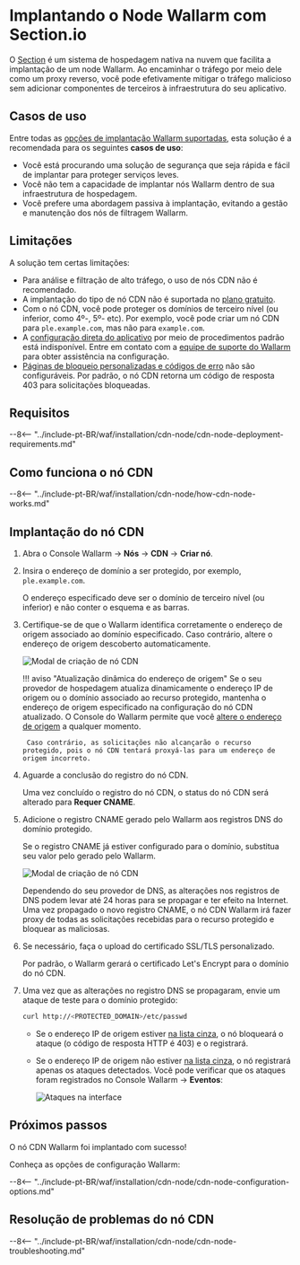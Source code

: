 [cdn-node-operation-scheme]:        ../images/waf-installation/quickstart/cdn-node-scheme.png
[data-to-wallarm-cloud-docs]:       ../user-guides/rules/sensitive-data-rule.md
[operation-modes-docs]:             ../admin-en/configure-wallarm-mode.md
[operation-mode-rule-docs]:         ../user-guides/rules/wallarm-mode-rule.md
[wallarm-cloud-docs]:               ../about-wallarm/overview.md#cloud
[cdn-node-creation-modal]:          ../images/waf-installation/quickstart/cdn-node-creation-modal.png
[cname-required-modal]:             ../images/waf-installation/quickstart/cname-required-modal.png
[attacks-in-ui]:                    ../images/admin-guides/test-attacks-quickstart.png
[user-roles-docs]:                  ../user-guides/settings/users.md
[update-origin-ip-docs]:            ../user-guides/nodes/cdn-node.md#updating-the-origin-address-of-the-protected-resource
[rules-docs]:                       ../user-guides/rules/rules.md
[ip-lists-docs]:                    ../user-guides/ip-lists/overview.md
[integration-docs]:                 ../user-guides/settings/integrations/integrations-intro.md
[trigger-docs]:                     ../user-guides/triggers/triggers.md
[application-docs]:                 ../user-guides/settings/applications.md
[nodes-ui-docs]:                    ../user-guides/nodes/cdn-node.md
[events-docs]:                      ../user-guides/events/check-attack.md
[graylist-populating-docs]:         ../user-guides/ip-lists/graylist.md#managing-graylist
[graylist-docs]:                    ../user-guides/ip-lists/graylist.md
[link-app-conf]:                    ../user-guides/settings/applications.md
[varnish-cache]:                    #why-is-there-a-delay-in-the-update-of-the-content-protected-by-the-cdn-node
[using-varnish-cache]:              ../user-guides/nodes/cdn-node.md#using-varnish-cache

# Implantando o Node Wallarm com Section.io

O [Section](https://www.section.io/) é um sistema de hospedagem nativa na nuvem que facilita a implantação de um node Wallarm. Ao encaminhar o tráfego por meio dele como um proxy reverso, você pode efetivamente mitigar o tráfego malicioso sem adicionar componentes de terceiros à infraestrutura do seu aplicativo.

## Casos de uso

Entre todas as [opções de implantação Wallarm suportadas](supported-deployment-options.md), esta solução é a recomendada para os seguintes **casos de uso**:

* Você está procurando uma solução de segurança que seja rápida e fácil de implantar para proteger serviços leves.
* Você não tem a capacidade de implantar nós Wallarm dentro de sua infraestrutura de hospedagem.
* Você prefere uma abordagem passiva à implantação, evitando a gestão e manutenção dos nós de filtragem Wallarm.

## Limitações

A solução tem certas limitações:

* Para análise e filtração de alto tráfego, o uso de nós CDN não é recomendado.
* A implantação do tipo de nó CDN não é suportada no [plano gratuito](../about-wallarm/subscription-plans.md#free-tier-subscription-plan-us-cloud).
* Com o nó CDN, você pode proteger os domínios de terceiro nível (ou inferior, como 4º-, 5º- etc). Por exemplo, você pode criar um nó CDN para `ple.example.com`, mas não para `example.com`.
* A [configuração direta do aplicativo](../user-guides/settings/applications.md) por meio de procedimentos padrão está indisponível. Entre em contato com a [equipe de suporte do Wallarm](mailto:support@wallarm.com) para obter assistência na configuração.
* [Páginas de bloqueio personalizadas e códigos de erro](../admin-en/configuration-guides/configure-block-page-and-code.md) não são configuráveis. Por padrão, o nó CDN retorna um código de resposta 403 para solicitações bloqueadas.

## Requisitos

--8<-- "../include-pt-BR/waf/installation/cdn-node/cdn-node-deployment-requirements.md"

## Como funciona o nó CDN

--8<-- "../include-pt-BR/waf/installation/cdn-node/how-cdn-node-works.md"

## Implantação do nó CDN

1. Abra o Console Wallarm → **Nós** → **CDN** → **Criar nó**.
1. Insira o endereço de domínio a ser protegido, por exemplo, `ple.example.com`.

    O endereço especificado deve ser o domínio de terceiro nível (ou inferior) e não conter o esquema e as barras.
1. Certifique-se de que o Wallarm identifica corretamente o endereço de origem associado ao domínio especificado. Caso contrário, altere o endereço de origem descoberto automaticamente.

    ![Modal de criação de nó CDN][cdn-node-creation-modal]

    !!! aviso "Atualização dinâmica do endereço de origem"
        Se o seu provedor de hospedagem atualiza dinamicamente o endereço IP de origem ou o domínio associado ao recurso protegido, mantenha o endereço de origem especificado na configuração do nó CDN atualizado. O Console do Wallarm permite que você [altere o endereço de origem][update-origin-ip-docs] a qualquer momento.

        Caso contrário, as solicitações não alcançarão o recurso protegido, pois o nó CDN tentará proxyá-las para um endereço de origem incorreto.
1. Aguarde a conclusão do registro do nó CDN.

    Uma vez concluído o registro do nó CDN, o status do nó CDN será alterado para **Requer CNAME**.
1. Adicione o registro CNAME gerado pelo Wallarm aos registros DNS do domínio protegido.

    Se o registro CNAME já estiver configurado para o domínio, substitua seu valor pelo gerado pelo Wallarm.

    ![Modal de criação de nó CDN][cname-required-modal]

    Dependendo do seu provedor de DNS, as alterações nos registros de DNS podem levar até 24 horas para se propagar e ter efeito na Internet. Uma vez propagado o novo registro CNAME, o nó CDN Wallarm irá fazer proxy de todas as solicitações recebidas para o recurso protegido e bloquear as maliciosas.
1. Se necessário, faça o upload do certificado SSL/TLS personalizado.

    Por padrão, o Wallarm gerará o certificado Let's Encrypt para o domínio do nó CDN.
1. Uma vez que as alterações no registro DNS se propagaram, envie um ataque de teste para o domínio protegido:

    ```bash
    curl http://<PROTECTED_DOMAIN>/etc/passwd
    ```

    * Se o endereço IP de origem estiver [na lista cinza][graylist-docs], o nó bloqueará o ataque (o código de resposta HTTP é 403) e o registrará.
    * Se o endereço IP de origem não estiver [na lista cinza][graylist-docs], o nó registrará apenas os ataques detectados. Você pode verificar que os ataques foram registrados no Console Wallarm → **Eventos**:
    
        ![Ataques na interface][attacks-in-ui]

## Próximos passos

O nó CDN Wallarm foi implantado com sucesso!

Conheça as opções de configuração Wallarm:

--8<-- "../include-pt-BR/waf/installation/cdn-node/cdn-node-configuration-options.md"

## Resolução de problemas do nó CDN

--8<-- "../include-pt-BR/waf/installation/cdn-node/cdn-node-troubleshooting.md"
